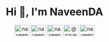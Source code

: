 <h1 align="center">Hi 👋, I'm NaveenDA</h1>

<p align="center">
<a href="https://twitter.com/naveenda_" target="blank"><img align="center" src="https://raw.githubusercontent.com/rahuldkjain/github-profile-readme-generator/master/src/images/icons/Social/twitter.svg" alt="naveenda_" height="30" width="40" /></a>
<a href="https://linkedin.com/in/naveenda" target="blank"><img align="center" src="https://raw.githubusercontent.com/rahuldkjain/github-profile-readme-generator/master/src/images/icons/Social/linked-in-alt.svg" alt="naveenda" height="30" width="40" /></a>
<a href="https://instagram.com/naveenda_" target="blank"><img align="center" src="https://raw.githubusercontent.com/rahuldkjain/github-profile-readme-generator/master/src/images/icons/Social/instagram.svg" alt="naveenda_" height="30" width="40" /></a>
<a href="https://medium.com/@naveenda" target="blank"><img align="center" src="https://raw.githubusercontent.com/rahuldkjain/github-profile-readme-generator/master/src/images/icons/Social/medium.svg" alt="@naveenda" height="30" width="40" /></a>
<a href="https://dev.to/naveenda" target="blank"><img align="center" src="https://cdn.jsdelivr.net/npm/simple-icons@3.0.1/icons/dev-dot-to.svg" alt="naveenda" height="30" width="40" /></a>
</p>



